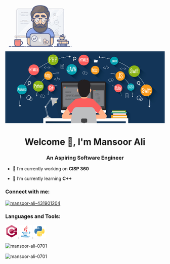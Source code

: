 <img src="/giphy.gif"/>
<img src="/Brief-History-of-Programming-Languages.jpg" alt="banner" />
<h1 align="center">Welcome 👋, I'm Mansoor Ali</h1>
<h3 align="center">An Aspiring Software Engineer</h3>

- 🔭 I’m currently working on **CISP 360**

- 🌱 I’m currently learning **C++**

<h3 align="left">Connect with me:</h3>
<p align="left">
<a href="mansoor-ali-431901204" target="blank"><img align="center" src="https://raw.githubusercontent.com/rahuldkjain/github-profile-readme-generator/master/src/images/icons/Social/linked-in-alt.svg" alt="mansoor-ali-431901204" height="30" width="40" /></a>
</p>

<h3 align="left">Languages and Tools:</h3>
<p align="left"> <a href="https://www.w3schools.com/cpp/" target="_blank"> <img src="https://raw.githubusercontent.com/devicons/devicon/master/icons/cplusplus/cplusplus-original.svg" alt="cplusplus" width="40" height="40"/> </a> <a href="https://www.java.com" target="_blank"> <img src="https://raw.githubusercontent.com/devicons/devicon/master/icons/java/java-original.svg" alt="java" width="40" height="40"/> </a> <a href="https://www.python.org" target="_blank"> <img src="https://raw.githubusercontent.com/devicons/devicon/master/icons/python/python-original.svg" alt="python" width="40" height="40"/> </a> </p>

<p><img align="center" src="https://github-readme-stats.vercel.app/api/top-langs?username=mansoor-ali-0701&show_icons=true&locale=en&layout=compact" alt="mansoor-ali-0701" /></p>

<p><img align="center" src="https://github-readme-streak-stats.herokuapp.com/?user=mansoor-ali-0701&" alt="mansoor-ali-0701" /></p>


